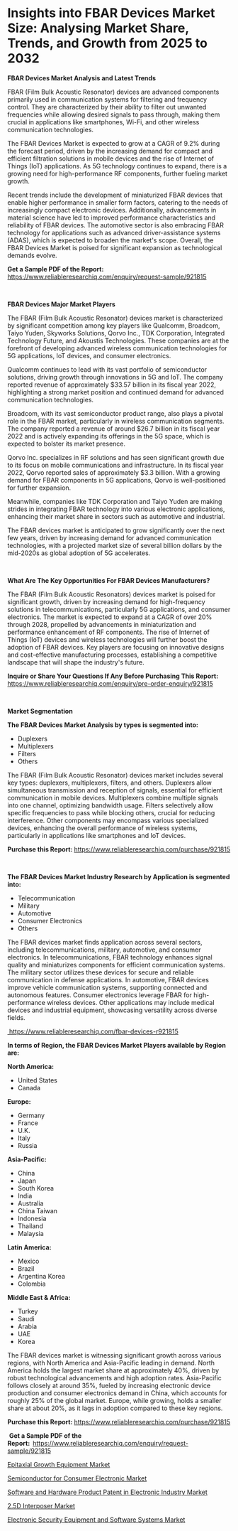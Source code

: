 <p><h1>Insights into FBAR Devices Market Size: Analysing Market Share, Trends, and Growth from 2025 to 2032</h1></p><p><strong>FBAR Devices Market Analysis and Latest Trends</strong></p>
<p><p>FBAR (Film Bulk Acoustic Resonator) devices are advanced components primarily used in communication systems for filtering and frequency control. They are characterized by their ability to filter out unwanted frequencies while allowing desired signals to pass through, making them crucial in applications like smartphones, Wi-Fi, and other wireless communication technologies.</p><p>The FBAR Devices Market is expected to grow at a CAGR of 9.2% during the forecast period, driven by the increasing demand for compact and efficient filtration solutions in mobile devices and the rise of Internet of Things (IoT) applications. As 5G technology continues to expand, there is a growing need for high-performance RF components, further fueling market growth.</p><p>Recent trends include the development of miniaturized FBAR devices that enable higher performance in smaller form factors, catering to the needs of increasingly compact electronic devices. Additionally, advancements in material science have led to improved performance characteristics and reliability of FBAR devices. The automotive sector is also embracing FBAR technology for applications such as advanced driver-assistance systems (ADAS), which is expected to broaden the market's scope. Overall, the FBAR Devices Market is poised for significant expansion as technological demands evolve.</p></p>
<p><strong>Get a Sample PDF of the Report:&nbsp;</strong> <a href="https://www.reliableresearchiq.com/enquiry/request-sample/921815?utm_campaign=104&utm_medium=2&utm_source=Github&utm_content=ia&utm_term=12022025&utm_id=fbar-devices">https://www.reliableresearchiq.com/enquiry/request-sample/921815</a></p>
<p>&nbsp;</p>
<p><strong>FBAR Devices Major Market Players</strong></p>
<p><p>The FBAR (Film Bulk Acoustic Resonator) devices market is characterized by significant competition among key players like Qualcomm, Broadcom, Taiyo Yuden, Skyworks Solutions, Qorvo Inc., TDK Corporation, Integrated Technology Future, and Akoustis Technologies. These companies are at the forefront of developing advanced wireless communication technologies for 5G applications, IoT devices, and consumer electronics.</p><p>Qualcomm continues to lead with its vast portfolio of semiconductor solutions, driving growth through innovations in 5G and IoT. The company reported revenue of approximately $33.57 billion in its fiscal year 2022, highlighting a strong market position and continued demand for advanced communication technologies.</p><p>Broadcom, with its vast semiconductor product range, also plays a pivotal role in the FBAR market, particularly in wireless communication segments. The company reported a revenue of around $26.7 billion in its fiscal year 2022 and is actively expanding its offerings in the 5G space, which is expected to bolster its market presence.</p><p>Qorvo Inc. specializes in RF solutions and has seen significant growth due to its focus on mobile communications and infrastructure. In its fiscal year 2022, Qorvo reported sales of approximately $3.3 billion. With a growing demand for FBAR components in 5G applications, Qorvo is well-positioned for further expansion.</p><p>Meanwhile, companies like TDK Corporation and Taiyo Yuden are making strides in integrating FBAR technology into various electronic applications, enhancing their market share in sectors such as automotive and industrial.</p><p>The FBAR devices market is anticipated to grow significantly over the next few years, driven by increasing demand for advanced communication technologies, with a projected market size of several billion dollars by the mid-2020s as global adoption of 5G accelerates.</p></p>
<p>&nbsp;</p>
<p><strong>What Are The Key Opportunities For FBAR Devices Manufacturers?</strong></p>
<p><p>The FBAR (Film Bulk Acoustic Resonators) devices market is poised for significant growth, driven by increasing demand for high-frequency solutions in telecommunications, particularly 5G applications, and consumer electronics. The market is expected to expand at a CAGR of over 20% through 2028, propelled by advancements in miniaturization and performance enhancement of RF components. The rise of Internet of Things (IoT) devices and wireless technologies will further boost the adoption of FBAR devices. Key players are focusing on innovative designs and cost-effective manufacturing processes, establishing a competitive landscape that will shape the industry's future.</p></p>
<p><strong>Inquire or Share Your Questions If Any Before Purchasing This Report:</strong> <a href="https://www.reliableresearchiq.com/enquiry/pre-order-enquiry/921815?utm_campaign=104&utm_medium=2&utm_source=Github&utm_content=ia&utm_term=12022025&utm_id=fbar-devices">https://www.reliableresearchiq.com/enquiry/pre-order-enquiry/921815</a></p>
<p>&nbsp;</p>
<p><strong>Market Segmentation</strong></p>
<p><strong>The FBAR Devices Market Analysis by types is segmented into:</strong></p>
<p><ul><li>Duplexers</li><li>Multiplexers</li><li>Filters</li><li>Others</li></ul></p>
<p><p>The FBAR (Film Bulk Acoustic Resonator) devices market includes several key types: duplexers, multiplexers, filters, and others. Duplexers allow simultaneous transmission and reception of signals, essential for efficient communication in mobile devices. Multiplexers combine multiple signals into one channel, optimizing bandwidth usage. Filters selectively allow specific frequencies to pass while blocking others, crucial for reducing interference. Other components may encompass various specialized devices, enhancing the overall performance of wireless systems, particularly in applications like smartphones and IoT devices.</p></p>
<p><strong>Purchase this Report:&nbsp;</strong><a href="https://www.reliableresearchiq.com/purchase/921815?utm_campaign=104&utm_medium=2&utm_source=Github&utm_content=ia&utm_term=12022025&utm_id=fbar-devices">https://www.reliableresearchiq.com/purchase/921815</a></p>
<p>&nbsp;</p>
<p><strong>The FBAR Devices Market Industry Research by Application is segmented into:</strong></p>
<p><ul><li>Telecommunication</li><li>Military</li><li>Automotive</li><li>Consumer Electronics</li><li>Others</li></ul></p>
<p><p>The FBAR devices market finds application across several sectors, including telecommunications, military, automotive, and consumer electronics. In telecommunications, FBAR technology enhances signal quality and miniaturizes components for efficient communication systems. The military sector utilizes these devices for secure and reliable communication in defense applications. In automotive, FBAR devices improve vehicle communication systems, supporting connected and autonomous features. Consumer electronics leverage FBAR for high-performance wireless devices. Other applications may include medical devices and industrial equipment, showcasing versatility across diverse fields.</p></p>
<p><a href="https://www.reliableresearchiq.com/fbar-devices-r921815?utm_campaign=104&utm_medium=2&utm_source=Github&utm_content=ia&utm_term=12022025&utm_id=fbar-devices">&nbsp;https://www.reliableresearchiq.com/fbar-devices-r921815</a></p>
<p><strong>In terms of Region, the FBAR Devices Market Players available by Region are:</strong></p>
<p>
    <p> <strong> North America: </strong>
        <ul>
            <li>United States</li>
            <li>Canada</li>
        </ul>
        </p> 
    <p> <strong> Europe: </strong>
        <ul>
            <li>Germany</li>
            <li>France</li>
            <li>U.K.</li>
            <li>Italy</li>
            <li>Russia</li>
        </ul>
        </p> 
    <p> <strong> Asia-Pacific: </strong>
        <ul>
            <li>China</li>
            <li>Japan</li>
            <li>South Korea</li>
            <li>India</li>
            <li>Australia</li>
            <li>China Taiwan</li>
            <li>Indonesia</li>
            <li>Thailand</li>
            <li>Malaysia</li>
        </ul>
        </p> 
    <p> <strong> Latin America: </strong>
        <ul>
            <li>Mexico</li>
            <li>Brazil</li>
            <li>Argentina Korea</li>
            <li>Colombia</li>
        </ul>
        </p> 
    <p> <strong> Middle East & Africa: </strong>
        <ul>
            <li>Turkey</li>
            <li>Saudi</li>
            <li>Arabia</li>
            <li>UAE</li>
            <li>Korea</li>
        </ul>
    </p>
    </p>
<p><p>The FBAR devices market is witnessing significant growth across various regions, with North America and Asia-Pacific leading in demand. North America holds the largest market share at approximately 40%, driven by robust technological advancements and high adoption rates. Asia-Pacific follows closely at around 35%, fueled by increasing electronic device production and consumer electronics demand in China, which accounts for roughly 25% of the global market. Europe, while growing, holds a smaller share at about 20%, as it lags in adoption compared to these key regions.</p></p>
<p><strong>Purchase this Report: </strong><a href="https://www.reliableresearchiq.com/purchase/921815?utm_campaign=104&utm_medium=2&utm_source=Github&utm_content=ia&utm_term=12022025&utm_id=fbar-devices">https://www.reliableresearchiq.com/purchase/921815</a></p>
<p>&nbsp;<strong>Get a Sample PDF of the Report:&nbsp;&nbsp;</strong><a href="https://www.reliableresearchiq.com/enquiry/request-sample/921815?utm_campaign=104&utm_medium=2&utm_source=Github&utm_content=ia&utm_term=12022025&utm_id=fbar-devices">https://www.reliableresearchiq.com/enquiry/request-sample/921815</a></p>
<p><strong></strong></p>
<p><p><a href="https://github.com/jolinolooman/Market-Research-Report-List-1/blob/main/epitaxial-growth-equipment-market.md?utm_campaign=104&utm_medium=2&utm_source=Github&utm_content=ia&utm_term=12022025&utm_id=fbar-devices">Epitaxial Growth Equipment Market</a></p><p><a href="https://github.com/awalinfucci/Market-Research-Report-List-1/blob/main/semiconductor-for-consumer-electronic-market.md?utm_campaign=104&utm_medium=2&utm_source=Github&utm_content=ia&utm_term=12022025&utm_id=fbar-devices">Semiconductor for Consumer Electronic Market</a></p><p><a href="https://github.com/bezdanteniz/Market-Research-Report-List-1/blob/main/software-and-hardware-product-patent-in-electronic-industry-market.md?utm_campaign=104&utm_medium=2&utm_source=Github&utm_content=ia&utm_term=12022025&utm_id=fbar-devices">Software and Hardware Product Patent in Electronic Industry Market</a></p><p><a href="https://github.com/iceknahomi/Market-Research-Report-List-1/blob/main/25d-interposer-market.md?utm_campaign=104&utm_medium=2&utm_source=Github&utm_content=ia&utm_term=12022025&utm_id=fbar-devices">2.5D Interposer Market</a></p><p><a href="https://github.com/sissalgamd/Market-Research-Report-List-1/blob/main/electronic-security-equipment-and-software-systems-market.md?utm_campaign=104&utm_medium=2&utm_source=Github&utm_content=ia&utm_term=12022025&utm_id=fbar-devices">Electronic Security Equipment and Software Systems Market</a></p></p>